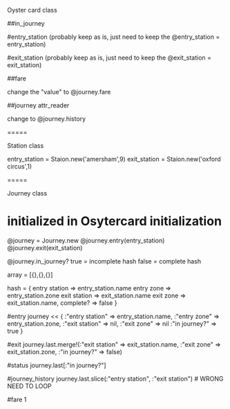 Oyster card class

##in_journey

#entry_station
(probably keep as is, just need to keep the @entry_station = entry_station)

#exit_station
(probably keep as is, just need to keep the @exit_station = exit_station)

##fare

change the "value" to @journey.fare

##journey attr_reader

change to @journey.history


=====

Station class

entry_station = Staion.new('amersham',9)
exit_station = Staion.new('oxford circus',1)

=====

Journey class

# initialized in Osytercard initialization

@journey = Journey.new
@journey.entry(entry_station)
@journey.exit(exit_station)

@journey.in_journey?
true = incomplete hash
false = complete hash

array = [{},{},{}]

hash = {
  entry station => entry_station.name
  entry zone => entry_station.zone
  exit station => exit_station.name
  exit zone => exit_station.name,
  complete? => false
}

#entry
journey << {
  :"entry station" => entry_station.name,
  :"entry zone" => entry_station.zone,
  :"exit station" => nil,
  :"exit zone" => nil
  :"in journey?" => true
}

#exit
journey.last.merge!(:"exit station" => exit_station.name, :"exit zone" => exit_station.zone, :"in journey?" => false)

#status
journey.last[:"in journey?"]

#journey_history
journey.last.slice(:"entry station", :"exit station") # WRONG NEED TO LOOP

#fare
1
